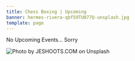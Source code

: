 ```yaml
---
title: Chess Boxing | Upcoming
banner: hermes-rivera-qbf59TU077Q-unsplash.jpg
template: page
---
```

No Upcoming Events... Sorry


![Photo by JESHOOTS.COM on Unsplash](images/jeshoots-com-fzOITuS1DIQ-unsplash.jpg)